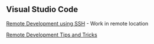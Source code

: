 ## Visual Studio Code

[Remote Development using SSH](https://code.visualstudio.com/docs/remote/ssh) - Work in remote location

[Remote Development Tips and Tricks](https://code.visualstudio.com/docs/remote/troubleshooting)
